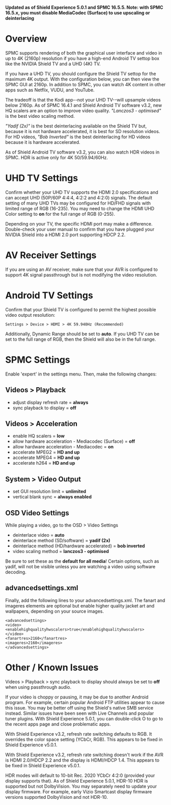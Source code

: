 **Updated as of Shield Experience 5.0.1 and SPMC 16.5.5. Note: with SPMC 16.5.x, you must disable MediaCodec (Surface) to use upscaling or deinterlacing**

# Overview
SPMC supports rendering of both the graphical user interface and video in up to 4K (2160p) resolution if you have a high-end Android TV settop box like the NVIDIA Shield TV and a UHD (4K) TV. 

If you have a UHD TV, you should configure the Shield TV settop for the maximum 4K output. With the configuration below, you can then view the SPMC GUI at 2160p. In addition to SPMC, you can watch 4K content in other apps such as Netflix, VUDU, and YouTube. 

The tradeoff is that the Kodi app--not your UHD TV--will upsample videos below 2160p. As of SPMC 16.4.1 and Shield Android TV software v3.2, new HQ scalers are an option to improve video quality. _"Lanczos3 - optimised"_ is the best video scaling method. 

_"Yadif (2x)"_ is the best deinterlacing available on the Shield TV but, because it is not hardware accelerated, it is best for SD resolution videos.  For HD videos, _"Bob Inverted"_ is the best deinterlacing for HD videos because it is hardware accelerated.

As of Shield Android TV software v3.2, you can also watch HDR videos in SPMC. HDR is active only for 4K 50/59.94/60Hz.

# UHD TV Settings
Confirm whether your UHD TV supports the HDMI 2.0 specifications and can accept UHD (50P/60P 4:4:4, 4:2:2 and 4:2:0) signals. The default setting of many UHD TVs may be configured for HD/FHD signals with limited range of RGB (16-235). You may need to change the HDMI UHD Color setting to **on** for the full range of RGB (0-255).

Depending on your TV, the specific HDMI port may make a difference. Double-check your user manual to confirm that you have plugged your NVIDIA Shield into a HDMI 2.0 port supporting HDCP 2.2.


# AV Receiver Settings
If you are using an AV receiver, make sure that your AVR is configured to support 4K signal passthrough but is not modifying the video resolution.


# Android TV Settings
Confirm that your Shield TV is configured to permit the highest possible video output resolution:
```
Settings > Device > HDMI > 4K 59.940Hz (Recommended)
```

Additionally, Dynamic Range should be set to **auto**. If you UHD TV can be set to the full range of RGB, then the Shield will also be in the full range.


# SPMC Settings
Enable 'expert' in the settings menu. Then, make the following changes:

## Videos > Playback
* adjust display refresh rate = **always**
* sync playback to display = **off**

## Videos > Acceleration
* enable HQ scalers = **low**
* allow hardware acceleration - Mediacodec (Surface) = **off**
* allow hardware acceleration - Mediacodec = **on**
* accelerate MPEG2 = **HD and up**
* accelerate MPEG4 = **HD and up**
* accelerate h264 = **HD and up**

## System > Video Output
* set GUI resolution limit = **unlimited**
* vertical blank sync = **always enabled**

## OSD Video Settings
While playing a video, go to the OSD > Video Settings
* deinterlace video = **auto**
* deinterlace method (SD/software) = **yadif (2x)**
* deinterlace method (HD/hardware accelerated) = **bob inverted**
* video scaling method = **lanczos3 - optimised**

Be sure to set these as the **default for all media**! Certain options, such as yadif, will not be visible unless you are watching a video using software decoding.

## advancedsettings.xml
Finally, add the following lines to your advancedsettings.xml. The fanart and imageres elements are optional but enable higher quality jacket art and wallpapers, depending on your source images.

```
<advancedsettings>
<video>
<enablehighqualityhwscalers>true</enablehighqualityhwscalers>
</video>
<fanartres>2160</fanartres>
<imageres>2160</imageres>
</advancedsettings>

```


# Other / Known Issues
Videos > Playback > sync playback to display should always be set to **off** when using passthrough audio.

If your video is choppy or pausing, it may be due to another Android program. For example, certain popular Android FTP utilities appear to cause this issue. You may be better off using the Shield's native SMB service instead. Similar issues have been seen with Live Channels and popular tuner plugins. With Shield Experience 5.0.1, you can double-click O to go to the recent apps page and close problematic apps.

With Shield Experience v3.2, refresh rate switching defaults to RGB. It overrides the color space setting (YCbCr, RGB). This appears to be fixed in Shield Experience v5.0.1.

With Shield Experience v3.2, refresh rate switching doesn't work if the AVR is HDMI 2.0/HDCP 2.2 and the display is HDMI/HDCP 1.4. This appears to be fixed in Shield Experience v5.0.1.

HDR modes will default to 10-bit Rec. 2020 YCbCr 4:2:0 (provided your display supports that). As of Shield Experience 5.0.1, HDR-10 HDR is supported but not DolbyVision. You may separately need to update your display firmware. For example, early Vizio Smartcast display firmware versions supported DolbyVision and not HDR-10.